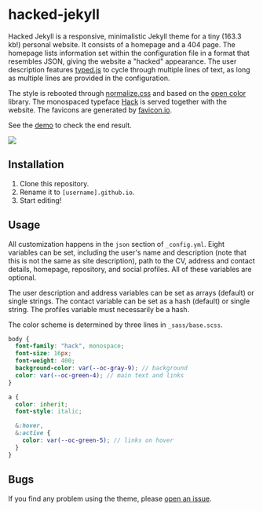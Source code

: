 # hacked-jekyll

Hacked Jekyll is a responsive, minimalistic Jekyll theme for a tiny (163.3 kb!) personal website. It consists of a homepage and a 404 page. The homepage lists information set within the configuration file in a format that resembles JSON, giving the website a "hacked" appearance. The user description features [typed.js](https://mattboldt.com/demos/typed-js/) to cycle through multiple lines of text, as long as multiple lines are provided in the configuration.

The style is rebooted through [normalize.css](https://necolas.github.io/normalize.css/) and based on the [open color](https://yeun.github.io/open-color/) library. The monospaced typeface [Hack](https://sourcefoundry.org/hack/) is served together with the website. The favicons are generated by [favicon.io](https://favicon.io/).

See the [demo](https://hacked-jekyll.netlify.app) to check the end result.

![](https://github.com/piazzai/hacked-jekyll/blob/master/screenshot.jpg)

## Installation

1.  Clone this repository.
2.  Rename it to `[username].github.io`.
3.  Start editing!

## Usage

All customization happens in the `json` section of `_config.yml`. Eight variables can be set, including the user's name and description (note that this is not the same as site description), path to the CV, address and contact details, homepage, repository, and social profiles. All of these variables are optional.

The user description and address variables can be set as arrays (default) or single strings. The contact variable can be set as a hash (default) or single string. The profiles variable must necessarily be a hash.

The color scheme is determined by three lines in `_sass/base.scss`.

```scss
body {
  font-family: "hack", monospace;
  font-size: 16px;
  font-weight: 400;
  background-color: var(--oc-gray-9); // background
  color: var(--oc-green-4); // main text and links
}
```

```scss
a {
  color: inherit;
  font-style: italic;

  &:hover,
  &:active {
    color: var(--oc-green-5); // links on hover
  }
}
```

## Bugs

If you find any problem using the theme, please [open an issue](https://github.com/piazzai/hacked-jekyll/issues).
